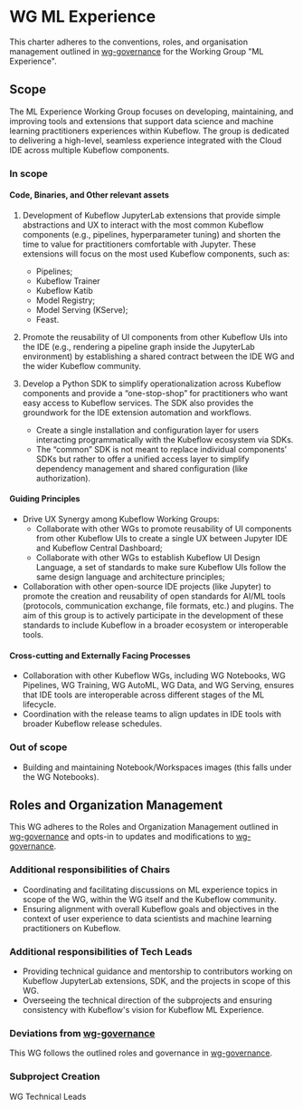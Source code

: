 # WG ML Experience

This charter adheres to the conventions, roles, and organisation management outlined in [wg-governance] for the Working Group "ML Experience".

## Scope

The ML Experience Working Group focuses on developing, maintaining, and improving tools and extensions that support data science and machine learning practitioners experiences within Kubeflow. The group is dedicated to delivering a high-level, seamless experience integrated with the Cloud IDE across multiple Kubeflow components.
 
### In scope
 
#### Code, Binaries, and Other relevant assets

1. Development of Kubeflow JupyterLab extensions that provide simple abstractions and UX to interact with the most common Kubeflow components (e.g., pipelines, hyperparameter tuning) and shorten the time to value for practitioners comfortable with Jupyter. These extensions will focus on the most used Kubeflow components, such as:
    - Pipelines;
    - Kubeflow Trainer
    - Kubeflow Katib
    - Model Registry;
    - Model Serving (KServe);
    - Feast.

2. Promote the reusability of UI components from other Kubeflow UIs into the IDE (e.g., rendering a pipeline graph inside the JupyterLab environment) by establishing a shared contract between the IDE WG and the wider Kubeflow community. 

3. Develop a Python SDK to simplify operationalization across Kubeflow components and provide a “one-stop-shop” for practitioners who want easy access to Kubeflow services. The SDK also provides the groundwork for the IDE extension automation and workflows.
    - Create a single installation and configuration layer for users interacting programmatically with the Kubeflow ecosystem via SDKs.
    - The “common” SDK is not meant to replace individual components’ SDKs but rather to offer a unified access layer to simplify dependency management and shared configuration (like authorization).

#### Guiding Principles

- Drive UX Synergy among Kubeflow Working Groups:
    - Collaborate with other WGs to promote reusability of UI components from other Kubeflow UIs to create a single UX between Jupyter IDE and Kubeflow Central Dashboard;
    - Collaborate with other WGs to establish Kubeflow UI Design Language, a set of standards to make sure Kubeflow UIs follow the same design language and architecture principles;
- Collaboration with other open-source IDE projects (like Jupyter) to promote the creation and reusability of open standards for AI/ML tools (protocols, communication exchange, file formats, etc.) and plugins. The aim of this group is to actively participate in the development of these standards to include Kubeflow in a broader ecosystem or interoperable tools.

#### Cross-cutting and Externally Facing Processes

- Collaboration with other Kubeflow WGs, including WG Notebooks, WG Pipelines, WG Training, WG AutoML, WG Data, and WG Serving, ensures that IDE tools are interoperable across different stages of the ML lifecycle.
- Coordination with the release teams to align updates in IDE tools with broader Kubeflow release schedules.


### Out of scope

- Building and maintaining Notebook/Workspaces images (this falls under the WG Notebooks).

## Roles and Organization Management

This WG adheres to the Roles and Organization Management outlined in [wg-governance] and opts-in to updates and modifications to [wg-governance].

### Additional responsibilities of Chairs

- Coordinating and facilitating discussions on ML experience topics in scope of the WG, within the WG itself and the Kubeflow community.
- Ensuring alignment with overall Kubeflow goals and objectives in the context of user experience to data scientists and machine learning practitioners on Kubeflow.

### Additional responsibilities of Tech Leads

- Providing technical guidance and mentorship to contributors working on Kubeflow JupyterLab extensions, SDK, and the projects in scope of this WG.
- Overseeing the technical direction of the subprojects and ensuring consistency with Kubeflow's vision for Kubeflow ML Experience.

### Deviations from [wg-governance]

This WG follows the outlined roles and governance in [wg-governance].

### Subproject Creation

WG Technical Leads

[wg-governance]: ../wgs/wg-governance.md